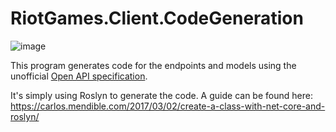 # RiotGames.Client.CodeGeneration

![image](https://user-images.githubusercontent.com/3706841/147955439-26b086f9-904f-4c59-b389-053a3369e0d5.png)


This program generates code for the endpoints and models using the unofficial [Open API specification](https://www.mingweisamuel.com/riotapi-schema/tool/). 

It's simply using Roslyn to generate the code. A guide can be found here: https://carlos.mendible.com/2017/03/02/create-a-class-with-net-core-and-roslyn/

